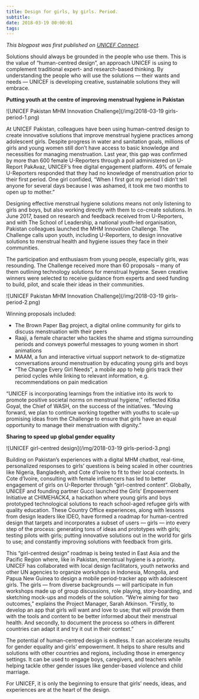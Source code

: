```yaml
---
title: Design for girls, by girls. Period.
subtitle: 
date: 2018-03-19 00:00:01
tags:
---
```

*This blogpost was first published on [UNICEF Connect](https://blogs.unicef.org/blog/design-girls-girls-period/).*

Solutions should always be grounded in the people who use them. This is the value of “human-centred design”, an approach UNICEF is using to complement traditional expert- and research-based thinking. By understanding the people who will use the solutions — their wants and needs — UNICEF is developing creative, sustainable solutions they will embrace.

**Putting youth at the centre of improving menstrual hygiene in Pakistan**

![UNICEF Pakistan MHM Innovation Challenge](/img/2018-03-19 girls-period-1.png)

At UNICEF Pakistan, colleagues have been using human-centred design to create innovative solutions that improve menstrual hygiene practices among adolescent girls. Despite progress in water and sanitation goals, millions of girls and young women still don’t have access to basic knowledge and necessities for managing menstruation. Last year, this gap was confirmed by more than 600 female U-Reporters through a poll administered on U-Report PakAvaz, UNICEF’s free digital engagement platform. 49% of female U-Reporters responded that they had no knowledge of menstruation prior to their first period. One girl confided, “When I first got my period I didn’t tell anyone for several days because I was ashamed, it took me two months to open up to mother.”

Designing effective menstrual hygiene solutions means not only listening to girls and boys, but also working directly with them to co-create solutions. In June 2017, based on research and feedback received from U-Reporters, and with The School of Leadership, a national youth-led organisation, Pakistan colleagues launched the MHM Innovation Challenge. The Challenge calls upon youth, including U-Reporters, to design innovative solutions to menstrual health and hygiene issues they face in their communities.

The participation and enthusiasm from young people, especially girls, was resounding. The Challenge received more than 60 proposals – many of them outlining technology solutions for menstrual hygiene. Seven creative winners were selected to receive guidance from experts and seed funding to build, pilot, and scale their ideas in their communities.

![UNICEF Pakistan MHM Innovation Challenge](/img/2018-03-19 girls-period-2.png)

Winning proposals included:
- The Brown Paper Bag project, a digital online community for girls to discuss menstruation with their peers
- Raaji, a female character who tackles the shame and stigma surrounding periods and conveys powerful messages to young women in short animations
- MAAM, a fun and interactive virtual support network to de-stigmatize conversations around menstruation by educating young girls and boys
- “The Change Every Girl Needs”, a mobile app to help girls track their period cycles while linking to relevant information, e.g. recommendations on pain medication
 
“UNICEF is incorporating learnings from the initiative into its work to promote positive societal norms on menstrual hygiene,” reflected Kitka Goyal, the Chief of WASH, on the success of the initiatives. “Moving forward, we plan to continue working together with youths to scale-up promising ideas from the Challenge to ensure that girls have an equal opportunity to manage their menstruation with dignity.”

**Sharing to speed up global gender equality**

![UNICEF girl-centred design](/img/2018-03-19 girls-period-3.png)

Building on Pakistan’s experiences with a digital MHM chatbot, real-time, personalized responses to girls’ questions is being scaled in other countries like Nigeria, Bangladesh, and Cote d’Ivoire to fit to their local contexts. In Cote d’Ivoire, consulting with female influencers has led to better engagement of girls on U-Reporter through “girl-centred content”. Globally, UNICEF and founding partner Gucci launched the Girls’ Empowerment Initiative at CHIMEHACK4, a hackathon where young girls and boys prototyped technological solutions to reach school-aged refugee girls with quality education. These Country Office experiences, along with lessons from design leaders like IDEO, have formed a roadmap for human-centred design that targets and incorporates a subset of users — girls — into every step of the process: generating tons of ideas and prototypes with girls; testing pilots with girls; putting innovative solutions out in the world for girls to use; and constantly improving solutions with feedback from girls.

This “girl-centred design” roadmap is being tested in East Asia and the Pacific Region where, like in Pakistan, menstrual hygiene is a priority. UNICEF has collaborated with local design facilitators, youth networks and other UN agencies to organize workshops in Indonesia, Mongolia, and Papua New Guinea to design a mobile period-tracker app with adolescent girls. The girls — from diverse backgrounds — will participate in fun workshops made up of group discussions, role playing, story-boarding, and sketching mock-ups and models of the solution. “We’re aiming for two outcomes,” explains the Project Manager, Sarah Atkinson. “Firstly, to develop an app that girls will want and love to use; that will provide them with the tools and content to be better informed about their menstrual health. And secondly, to document the process so others in different countries can adapt it and try it out in their context.”

The potential of human-centred design is endless. It can accelerate results for gender equality and girls’ empowerment. It helps to share results and solutions with other countries and regions, including those in emergency settings. It can be used to engage boys, caregivers, and teachers while helping tackle other gender issues like gender-based violence and child marriage.

For UNICEF, it is only the beginning to ensure that girls’ needs, ideas, and experiences are at the heart of the design.